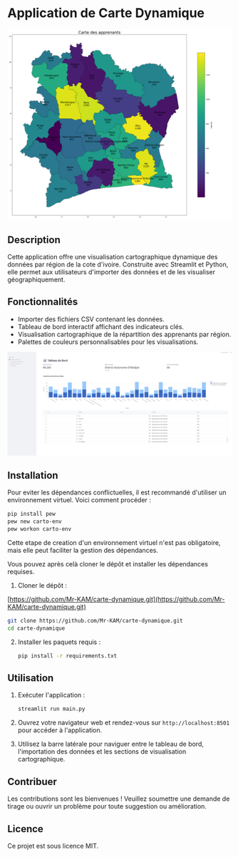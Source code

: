 # Application de Carte Dynamique

![Carte Dynamique des Apprenants](map.png)
## Description
Cette application offre une visualisation cartographique dynamique des données par région de la cote d'ivoire. Construite avec Streamlit et Python, elle permet aux utilisateurs d'importer des données et de les visualiser géographiquement.

## Fonctionnalités
- Importer des fichiers CSV contenant les données.
- Tableau de bord interactif affichant des indicateurs clés.
- Visualisation cartographique de la répartition des apprenants par région.
- Palettes de couleurs personnalisables pour les visualisations.

![tableau de bord](image.png)

## Installation

Pour eviter les dépendances conflictuelles, il est recommandé d'utiliser un environnement virtuel. Voici comment procéder :

```bash
pip install pew
pew new carto-env
pew workon carto-env
```

Cette etape de creation d'un environnement virtuel n'est pas obligatoire, mais elle peut faciliter la gestion des dépendances.

Vous pouvez après celà cloner le dépôt et installer les dépendances requises.


1. Cloner le dépôt :

[https://github.com/Mr-KAM/carte-dynamique.git](https://github.com/Mr-KAM/carte-dynamique.git)
   ```bash
   git clone https://github.com/Mr-KAM/carte-dynamique.git
   cd carte-dynamique
   ```
2. Installer les paquets requis :
   ```bash
   pip install -r requirements.txt
   ```

## Utilisation
1. Exécuter l'application :
   ```bash
   streamlit run main.py
   ```
2. Ouvrez votre navigateur web et rendez-vous sur `http://localhost:8501` pour accéder à l'application.

3. Utilisez la barre latérale pour naviguer entre le tableau de bord, l'importation des données et les sections de visualisation cartographique.

## Contribuer
Les contributions sont les bienvenues ! Veuillez soumettre une demande de tirage ou ouvrir un problème pour toute suggestion ou amélioration.

## Licence
Ce projet est sous licence MIT.
